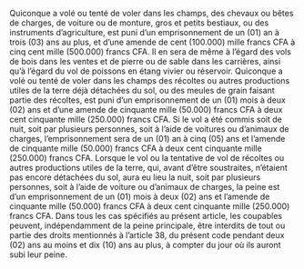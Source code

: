 Quiconque a volé ou tenté de voler dans les champs, des chevaux ou bêtes de charges, de voiture ou de monture, gros et petits bestiaux, ou des instruments d’agriculture, est puni d’un emprisonnement de un (01) an à trois (03) ans au plus, et d’une amende de cent (100.000) mille francs CFA à cinq cent mille (500.000) francs CFA.
Il en sera de même à l’égard des vols de bois dans les ventes et de pierre ou de sable dans les carrières, ainsi qu’à l’égard du vol de poissons en étang vivier ou réservoir.
Quiconque a volé ou tenté de voler dans les champs des récoltes ou autres productions utiles de la terre déjà détachées du sol, ou des meules de grain faisant partie des récoltes, est puni d’un emprisonnement de un (01) mois à deux (02) ans et d’une amende de cinquante mille (50.000) francs CFA à deux cent cinquante mille (250.000) francs CFA.
Si le vol a été commis soit de nuit, soit par plusieurs personnes, soit à l’aide de voitures ou d’animaux de charges, l’emprisonnement sera de un (01) an à cinq (05) ans et l’amende de cinquante mille (50.000) francs CFA à deux cent cinquante mille (250.000) francs CFA.
Lorsque le vol ou la tentative de vol de récoltes ou autres productions utiles de la terre, qui, avant d’être soustraites, n’étaient pas encore détachées du sol, aura eu lieu la nuit, soit par plusieurs personnes, soit à l’aide de voiture ou d’animaux de charges, la peine est d’un emprisonnement de un (01) mois à deux (02) ans et l’amende de cinquante mille (50.000) francs CFA à deux cent cinquante mille (250.000) francs CFA.
Dans tous les cas spécifiés au présent article, les coupables peuvent, indépendamment de la peine principale, être interdits de tout ou partie des droits mentionnés à l’article 38, du présent code pendant deux (02) ans au moins et dix (10) ans au plus, à compter du jour où ils auront subi leur peine.